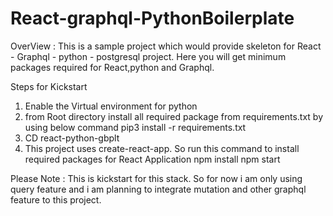 # React-graphql-PythonBoilerplate

OverView :
 This is a sample project which would provide skeleton for React - Graphql - python - postgresql project. Here you will get minimum packages required for React,python and Graphql.
 
 Steps for Kickstart
 1. Enable the Virtual environment for python
 2. from Root directory install all required package from requirements.txt by using below command
      pip3 install -r requirements.txt
 3. CD react-python-gbplt
 4. This project uses create-react-app. So run this command to install required packages for React Application
    npm install
    npm start
 
 Please Note : This is kickstart for this stack. So for now i am only using query feature and i am planning to integrate mutation and other graphql feature to this project.
